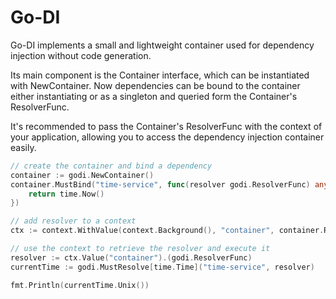 # Go-DI

Go-DI implements a small and lightweight container
used for dependency injection without code generation.

Its main component is the Container interface, which can be instantiated
with NewContainer. Now dependencies can be bound to the container either
instantiating or as a singleton and queried form the Container's ResolverFunc.

It's recommended to pass the Container's ResolverFunc with the context of your
application, allowing you to access the dependency injection container easily.

```go
// create the container and bind a dependency
container := godi.NewContainer()
container.MustBind("time-service", func(resolver godi.ResolverFunc) any {
    return time.Now()
})

// add resolver to a context
ctx := context.WithValue(context.Background(), "container", container.Resolver())

// use the context to retrieve the resolver and execute it
resolver := ctx.Value("container").(godi.ResolverFunc)
currentTime := godi.MustResolve[time.Time]("time-service", resolver)

fmt.Println(currentTime.Unix())
```
